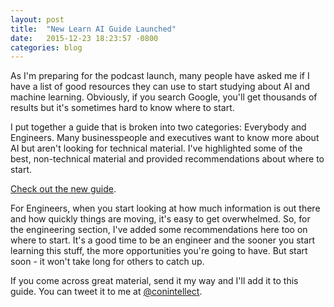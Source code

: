 ```yaml
---
layout: post
title:  "New Learn AI Guide Launched"
date:   2015-12-23 18:23:57 -0800
categories: blog
---
```


As I'm preparing for the podcast launch, many people have asked me if I have a list of good resources they can use to start studying about AI and machine learning. Obviously, if you search Google, you'll get thousands of results but it's sometimes hard to know where to start. 

I put together a guide that is broken into two categories: Everybody and Engineers. Many businesspeople and executives want to know more about AI but aren't looking for technical material. I've highlighted some of the best, non-technical material and provided recommendations about where to start. 

[Check out the new guide](/learning-ai-resources-links-courses/).

For Engineers, when you start looking at how much information is out there and how quickly things are moving, it's easy to get overwhelmed. So, for the engineering section, I've added some recommendations here too on where to start. It's a good time to be an engineer and the sooner you start learning this stuff, the more opportunities you're going to have. But start soon - it won't take long for others to catch up.

If you come across great material, send it my way and I'll add it to this guide. You can tweet it to me at [@conintellect](http://www.twitter.com/conintellect).
